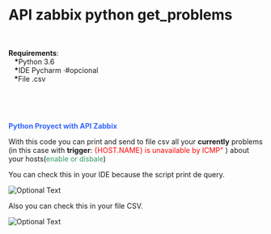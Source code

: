# API zabbix python get_problems

<p>&nbsp;</p>
<p><strong>Requirements</strong>:<br />&nbsp;&nbsp; <strong>*</strong>Python 3.6<br />&nbsp;&nbsp; <strong>*</strong>IDE Pycharm &middot;#opcional<br />&nbsp;&nbsp;<strong> *</strong>File .csv</p>
<p>&nbsp;</p>
<p>&nbsp;</p>
<p><span style="color: #3366ff;"><strong>Python Proyect with API Zabbix</strong></span></p>
<p>With this code you can print and send to file csv all your <strong>currently</strong> problems (in this case with <strong>trigger</strong>:&nbsp;<span style="color: #ff0000;">{HOST.NAME} is unavailable by ICMP"</span> ) about your hosts(<span style="color: #339966;">enable or disbale</span>)</p>
You can check this in your IDE because the script print de query.

![Optional Text](https://github.com/Githubtonyale89/API-Zabbix-Proyects/blob/master/Captura1.1.PNG) 



Also you can check this in your file CSV.

![Optional Text](https://github.com/Githubtonyale89/API-Zabbix-Proyects/blob/master/Captura2.PNG)


















